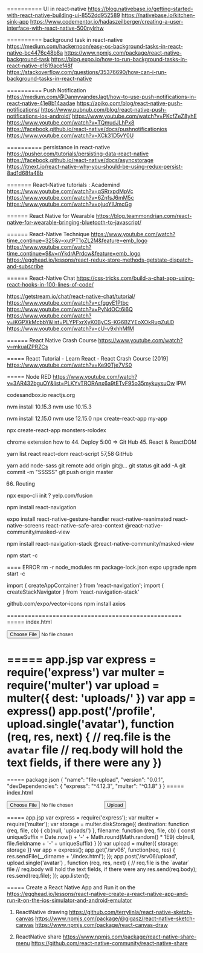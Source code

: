 
========== UI in react-native
https://blog.nativebase.io/getting-started-with-react-native-building-ui-8552dd952589
https://nativebase.io/kitchen-sink-app
https://www.codementor.io/hadaszeilberger/creating-a-user-interface-with-react-native-500nylrhw

========== background task in react-native
https://medium.com/hackernoon/easy-os-background-tasks-in-react-native-bc4476c48b8a
https://www.npmjs.com/package/react-native-background-task
https://blog.expo.io/how-to-run-background-tasks-in-react-native-e1619acef48f
https://stackoverflow.com/questions/35376690/how-can-i-run-background-tasks-in-react-native

========== Push Notification
https://medium.com/@DannyvanderJagt/how-to-use-push-notifications-in-react-native-41e8b14aadae
https://apiko.com/blog/react-native-push-notifications/
https://www.pubnub.com/blog/react-native-push-notifications-ios-android/
https://www.youtube.com/watch?v=PKcfZeZ8yhE
https://www.youtube.com/watch?v=TQmudJLhPx8
https://facebook.github.io/react-native/docs/pushnotificationios
https://www.youtube.com/watch?v=XCk31D5vY0U

========== persistance in react-native
https://pusher.com/tutorials/persisting-data-react-native
https://facebook.github.io/react-native/docs/asyncstorage
https://itnext.io/react-native-why-you-should-be-using-redux-persist-8ad1d68fa48b

======= React-Native tutorials : Academind
https://www.youtube.com/watch?v=qSRrxpdMpVc
https://www.youtube.com/watch?v=6ZnfsJ6mM5c
https://www.youtube.com/watch?v=ojuoYIUmcGg

====== React Native for Wearable
https://blog.teammondrian.com/react-native-for-wearable-bringing-bluetooth-to-javascript/

====== React-Native Technique
https://www.youtube.com/watch?time_continue=325&v=xutPT1oZL2M&feature=emb_logo
https://www.youtube.com/watch?time_continue=9&v=nYkdrAPrdcw&feature=emb_logo
https://egghead.io/lessons/react-redux-store-methods-getstate-dispatch-and-subscribe

====== React-Native Chat
https://css-tricks.com/build-a-chat-app-using-react-hooks-in-100-lines-of-code/

https://getstream.io/chat/react-native-chat/tutorial/
https://www.youtube.com/watch?v=cfggyE1Ptbc
https://www.youtube.com/watch?v=PyNdOCt6i6Q
https://www.youtube.com/watch?v=iKGPXkMcbbY&list=PLYPFxrXyK0ByCS-KG6BZYEoXOkRugZuLD
https://www.youtube.com/watch?v=cU-v9xhhMfM

====== React Native Crash Course
https://www.youtube.com/watch?v=mkualZPRZCs

===== React Tutorial - Learn React - React Crash Course [2019]
https://www.youtube.com/watch?v=Ke90Tje7VS0

===== Node RED
https://www.youtube.com/watch?v=3AR432bguOY&list=PLKYvTRORAnx6a9tETvF95o35mykuysuOw
IPM

codesandbox.io
reactjs.org

nvm install 10.15.3
nvm use 10.15.3

nvm install 12.15.0
nvm use 12.15.0
npx create-react-app my-app

npx create-react-app monsters-rolodex

chrome extension how to
44. Deploy 5:00 => Git Hub
45. React & ReactDOM

yarn list react react-dom react-script
57,58 GitHub

yarn add node-sass
git remote add origin git@...
git status
git add -A
git commit -m "SSSSS"
git push origin master

66. Routing

npx expo-cli init ?
yelp.com/fusion


npm install react-navigation

expo install react-native-gesture-handler react-native-reanimated react-native-screens react-native-safe-area-context @react-native-community/masked-view

npm install react-navigation-stack @react-native-community/masked-view

npm start -c

==== ERROR
rm -r node_modules
rm package-lock.json
expo upgrade
npm start -c

import { createAppContainer } from 'react-navigation';
import { createStackNavigator } from 'react-navigation-stack'

github.com/expo/vector-icons
npm install axios

==================================================
===== index.html
<form action="/profile" method="post" enctype="multipart/form-data">
  <input type="file" name="avatar" />
</form>

===== app.jsp
var express = require('express')
var multer  = require('multer')
var upload = multer({ dest: 'uploads/' })
var app = express()
app.post('/profile', upload.single('avatar'), function (req, res, next) {
  // req.file is the `avatar` file
  // req.body will hold the text fields, if there were any
})
==================================================
===== package.json
{
  "name": "file-upload",
  "version": "0.0.1",
  "devDependencies": {
    "express": "^4.12.3",
    "multer": "^0.1.8"
  }
}
===== index.html
<!DOCTYPE html>
<html>
<head><meta http-equiv="Content-Type" content="text/html; charset=utf-8">
	<title>Sample File Upload</title>
</head>
<body>
	<form action="/srv06/upload" method="post" enctype="multipart/form-data">
		<input type="file" name="avatar">
		<input type="submit" value="Upload">
	</form>
</body>
</html>
===== app.jsp
var express = require('express');
var multer = require('multer');
var storage = multer.diskStorage({
  destination: function (req, file, cb) {
    cb(null, 'uploads/')
  },
  filename: function (req, file, cb) {
    const uniqueSuffix = Date.now() + '-' + Math.round(Math.random() * 1E9)
    cb(null, file.fieldname + '-' + uniqueSuffix)
  }
})
var upload = multer({ storage: storage })
var app = express();
app.get('/srv06', function(req, res) {
	res.sendFile(__dirname + '/index.html');
});
app.post('/srv06/upload', upload.single('avatar')
	, function (req, res, next) {
	// req.file is the `avatar` file
	// req.body will hold the text fields, if there were any
	res.send(req.body);
	res.send(req.file);
});
app.listen();

===== Create a React Native App and Run it on the 
https://egghead.io/lessons/react-native-create-a-react-native-app-and-run-it-on-the-ios-simulator-and-android-emulator

1. ReactNative drawing
https://github.com/terrylinla/react-native-sketch-canvas
https://www.npmjs.com/package/@gigasz/react-native-sketch-canvas
https://www.npmjs.com/package/react-canvas-draw

2. ReactNative share
https://www.npmjs.com/package/react-native-share-menu
https://github.com/react-native-community/react-native-share


